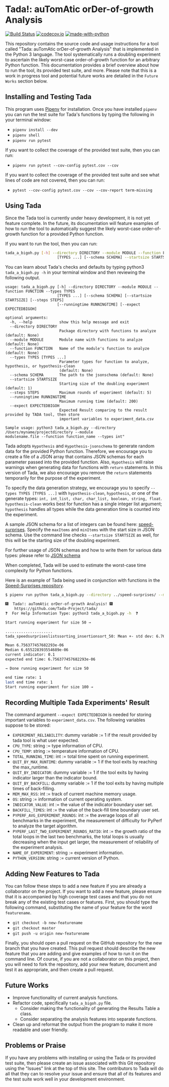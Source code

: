 # Tada!: auTomAtic orDer-of-growth Analysis

[![Build Status](https://api.travis-ci.org/Tada-Project/tada.svg?branch=master)](https://travis-ci.org/Tada-Project/tada) [![codecov.io](http://codecov.io/github/Tada-Project/tada/coverage.svg?branch=master)](http://codecov.io/github/Tada-Project/tada?branch=master) [![made-with-python](https://img.shields.io/badge/Made%20with-Python-orange.svg)](https://www.python.org/)

This repository contains the source code and usage instructions for a tool
called "Tada: auTomAtic orDer-of-growth Analysis" that is implemented in the
Python 3 language. The tool systematically runs a doubling experiment to
ascertain the likely worst-case order-of-growth function for an arbitrary Python
function. This documentation provides a brief overview about how to run the
tool, its provided test suite, and more. Please note that this is a work in
progress tool and potential future works are detailed in the `Future Works`
section below.

## Installing and Testing Tada

This program uses [Pipenv](https://github.com/pypa/pipenv) for installation.
Once you have installed `pipenv` you can run the test suite for Tada's functions
by typing the following in your terminal window:

- `pipenv install --dev`
- `pipenv shell`
- `pipenv run pytest`

If you want to collect the coverage of the provided test suite, then you can
run:

- `pipenv run pytest --cov-config pytest.cov --cov`

If you want to collect the coverage of the provided test suite and see what
lines of code are not covered, then you can run:

- `pytest --cov-config pytest.cov --cov --cov-report term-missing`

## Using Tada

Since the Tada tool is currently under heavy development, it is not yet feature
complete. In the future, its documentation will feature examples of how to run
the tool to automatically suggest the likely worst-case order-of-growth function
for a provided Python function.

If you want to run the tool, then you can run:

```bash
tada_a_bigoh.py [-h] --directory DIRECTORY --module MODULE --function FUNCTION --types TYPES
                       [TYPES ...] [--schema SCHEMA] --startsize STARTSIZE [--expect EXPECTEDBIGOH]
```

You can learn about Tada's checks and defaults by typing python3
`tada_a_bigoh.py -h` in your terminal window and then reviewing the following
output.

```
usage: tada_a_bigoh.py [-h] --directory DIRECTORY --module MODULE --function FUNCTION --types TYPES
                       [TYPES ...] [--schema SCHEMA] [--startsize STARTSIZE] [--steps STEPS]
                       [--runningtime RUNNINGTIME] [--expect EXPECTEDBIGOH]

optional arguments:
  -h, --help            show this help message and exit
  --directory DIRECTORY
                        Package directory with functions to analyze (default: None)
  --module MODULE       Module name with functions to analyze (default: None)
  --function FUNCTION   Name of the module's function to analyze (default: None)
  --types TYPES [TYPES ...]
                        Parameter types for function to analyze, hypothesis, or hypothesis-clean
                        (default: None)
  --schema SCHEMA       The path to the jsonschema (default: None)
  --startsize STARTSIZE
                        Starting size of the doubling experiment (default: 1)
  --steps STEPS         Maximum rounds of experiment (default: 5)
  --runningtime RUNNINGTIME
                        Maximum running time (default: 200)
  --expect EXPECTEDBIGOH
                        Expected Result comparing to the result provided by TADA tool, then store
                        important variables to experiment_data.csv

Sample usage: python3 tada_a_bigoh.py --directory /Users/myname/projectdirectory --module
modulename.file --function function_name --types int"
```

Tada adopts `Hypothesis` and `Hypothesis-jsonschema` to generate random data for the
provided Python function. Therefore, we encourage you to create a file of
a JSON array that contains JSON schemas for each parameter passed into the provided
function. Also, `Hypothesis` will raise warnings when generating data for functions
with `return` statements. In this version of Tada, we also encourage you remove the
`return` statements temporarily for the purpose of the experiment.

To specify the data generation strategy, we encourage you to specify `--types TYPES [TYPES ...]`
with `hypothesis-clean`, `hypothesis`, or one of the generate types:
`int, int_list, char, char_list, boolean, string, float`. `hypothesis-clean` works
best for function has a single integer list argument; `hypothesis` handles all types
while the data generation time is counted into the experiment.

A sample JSON schema for a list of integers can be found here:
[speed-surprises](https://github.com/Tada-Project/speed-surprises/blob/master/schema.json).
Specify the `maxItems` and `minItems` with the start size in JSON schema.
Use the command line checks `--startsize STARTSIZE` as well, for this will be the
starting size of the doubling experiment.

For further usage of JSON schemas and how to write them for various data types:
please refer to [JSON schema](https://json-schema.org/understanding-json-schema/reference/type.html)

When completed, Tada will be used to estimate the worst-case time complexity for
Python functions.

Here is an example of Tada being used in conjunction with functions in the
[Speed-Surprises repository](https://github.com/gkapfham/speed-surprises).

```bash
$ pipenv run python tada_a_bigoh.py --directory ../speed-surprises/ --module speedsurprises.lists.sorting --function insertion_sort --types hypothesis-clean --schema ../speed-surprises/schema.json --startsize 50 --expect "O(n)"

🎆  Tada!: auTomAtic orDer-of-growth Analysis! 🎆
    https://github.com/Tada-Project/tada/
❓  For Help Information Type: python3 tada_a_bigoh.py -h  ❓

Start running experiment for size 50 →

.....................
tada_speedsurpriseslistssorting_insertionsort_50: Mean +- std dev: 6.76 us +- 0.38 us

Mean 6.756377457682293e-06
Median 6.655228393554689e-06
current indicator: 0.1
expected end time: 6.756377457682293e-06

→ Done running experiment for size 50

end time rate: 1
last end time rate: 1
Start running experiment for size 100 →
```

## Recording Multiple Tada Experiments' Result

The command argument `--expect EXPECTEDBIGOH` is needed for storing important
variables to `experiment_data.csv`. The following variables suppose to be stored:

- `EXPERIMENT_RELIABILITY`:  dummy variable := 1 if the result provided by tada tool is
what user expected.
- `CPU_TYPE`: string := type information of CPU.
- `CPU_TEMP`: string := temperature information of CPU.
- `TOTAL_RUNNING_TIME`: int := total time spent on running experiment.
- `QUIT_BY_MAX_RUNTIME`: dummy variable := 1 if the tool exits by reaching the
max_runtime.
- `QUIT_BY_INDICATOR`: dummy variable := 1 if the tool exits by having indicator larger
than the indicator bound.
- `QUIT_BY_BACKFILL`: dummy variable := 1 if the tool exits by having multiple times of
back-filling.
- `MEM_MAX_RSS`: int := track of current machine memory usage.
- `OS`: string := information of current operating system.
- `INDICATOR_VALUE`: int := the value of the indicator boundary user set.
- `BACKFILL_TIMES`: int := the value of the back-fill time boundary user set.
- `PYPERF_AVG_EXPERIMENT_ROUNDS`: int := the average loops of all benchmarks in the
experiment, the measurement of difficulty for PyPerf to analyze the target algorithm.
- `PYPERF_LAST_TWO_EXPERIMENT_ROUNDS_RATIO`: int := the growth ratio of the total loops
in the last two benchmarks, the total loops is usually decreasing when the input get
larger, the measurement of reliability of the experiment analysis.
- `NAME_OF_EXPERIMENT`: string := experiment information.
- `PYTHON_VERSION`: string := current version of Python.

## Adding New Features to Tada

You can follow these steps to add a new feature if you are already a
collaborator on the project. If you want to add a new feature, please ensure
that it is accompanied by high coverage test cases and that you do not break any
of the existing test cases or features. First, you should type the following
command, substituting the name of your feature for the word `featurename`.

- `git checkout -b new-featurename`
- `git checkout master`
- `git push -u origin new-featurename`

Finally, you should open a pull request on the GitHub repository for the new
branch that you have created. This pull request should describe the new feature
that you are adding and give examples of how to run it on the command line. Of
course, if you are not a collaborator on this project, then you will need to
fork the repository, add your new feature, document and test it as appropriate,
and then create a pull request.

## Future Works

- Improve functionality of current analysis functions.
- Refactor code, specifically `tada_a_bigoh.py` file.
  - Consider making the functionality of generating the Results Table a class.
  - Consider separating the analysis features into separate functions.
- Clean up and reformat the output from the program to make it more readable
  and user friendly.

## Problems or Praise

If you have any problems with installing or using the Tada or its provided test
suite, then please create an issue associated with this Git repository using the
"Issues" link at the top of this site. The contributors to Tada will do all that
they can to resolve your issue and ensure that all of its features and the test
suite work well in your development environment.
